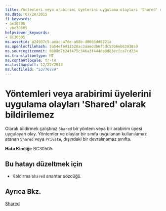 ```yaml
---
title: Yöntemleri veya arabirimi üyelerini uygulama olayları 'Shared' olarak bildirilemez
ms.date: 07/20/2015
f1_keywords:
- bc30505
- vbc30505
helpviewer_keywords:
- BC30505
ms.assetid: a24937c5-aeac-47de-a08b-d8696dd8221a
ms.openlocfilehash: 5a54efe411528ac3aaeddb6f5dc55b6eb63938a9
ms.sourcegitcommit: 0888d7b24f475c346a3f444de8d83ec1ca7cd234
ms.translationtype: MT
ms.contentlocale: tr-TR
ms.lasthandoff: 12/22/2018
ms.locfileid: "53776779"
---
```

# <a name="methods-or-events-that-implement-interface-members-cannot-be-declared-shared"></a>Yöntemleri veya arabirimi üyelerini uygulama olayları 'Shared' olarak bildirilemez
Olarak bildirmek çalıştınız `Shared` bir yöntem veya bir arabirim üyesi uygulayan olay. Yöntemler ve olaylar bir sınıfa uygulanan kullanılamaz atanan `Shared` veya `Private`, dışındaki bir devralınamaz sınıfta.  
  
 **Hata Kimliği:** BC30505  
  
## <a name="to-correct-this-error"></a>Bu hatayı düzeltmek için  
  
-   Kaldırma `Shared` anahtar sözcüğü.  
  
## <a name="see-also"></a>Ayrıca Bkz.  
 [Shared](../../visual-basic/language-reference/modifiers/shared.md)
